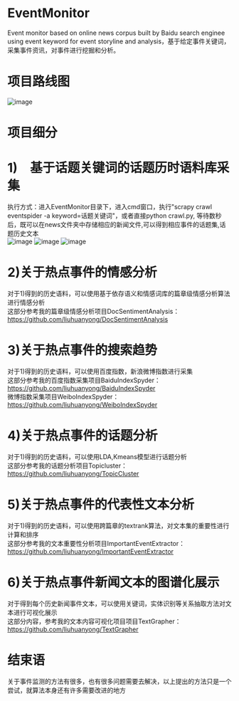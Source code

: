 # EventMonitor
Event monitor based on online news corpus  built by Baidu search enginee using event keyword  for event storyline and analysis，基于给定事件关键词，采集事件资讯，对事件进行挖掘和分析。 
# 项目路线图
 ![image](https://github.com/liuhuanyong/EventMonitor/blob/master/image/project.png)
# 项目细分
# 1)　基于话题关键词的话题历时语料库采集
执行方式：进入EventMonitor目录下，进入cmd窗口，执行"scrapy crawl eventspider -a keyword=话题关键词"，或者直接python crawl.py, 等待数秒后，既可以在news文件夹中存储相应的新闻文件,可以得到相应事件的话题集,话题历史文本  
 ![image](https://github.com/liuhuanyong/EventMonitor/blob/master/image/topic.png)
 ![image](https://github.com/liuhuanyong/EventMonitor/blob/master/image/news.png)
 ![image](https://github.com/liuhuanyong/EventMonitor/blob/master/image/content.png)    
# 2)关于热点事件的情感分析
对于1)得到的历史语料，可以使用基于依存语义和情感词库的篇章级情感分析算法进行情感分析  
这部分参考我的篇章级情感分析项目DocSentimentAnalysis：https://github.com/liuhuanyong/DocSentimentAnalysis  
# 3)关于热点事件的搜索趋势
对于1)得到的历史语料，可以使用百度指数，新浪微博指数进行采集  
这部分参考我的百度指数采集项目BaiduIndexSpyder：https://github.com/liuhuanyong/BaiduIndexSpyder  
微博指数采集项目WeiboIndexSpyder：https://github.com/liuhuanyong/WeiboIndexSpyder
# 4)关于热点事件的话题分析
对于1)得到的历史语料，可以使用LDA,Kmeans模型进行话题分析  
这部分参考我的话题分析项目Topicluster：https://github.com/liuhuanyong/TopicCluster
# 5)关于热点事件的代表性文本分析
对于1)得到的历史语料，可以使用跨篇章的textrank算法，对文本集的重要性进行计算和排序  
这部分参考我的文本重要性分析项目ImportantEventExtractor：https://github.com/liuhuanyong/ImportantEventExtractor
# 6)关于热点事件新闻文本的图谱化展示
对于得到每个历史新闻事件文本，可以使用关键词，实体识别等关系抽取方法对文本进行可视化展示  
这部分内容，参考我的文本内容可视化项目项目TextGrapher：https://github.com/liuhuanyong/TextGrapher

# 结束语
关于事件监测的方法有很多，也有很多问题需要去解决，以上提出的方法只是一个尝试，就算法本身还有许多需要改进的地方
